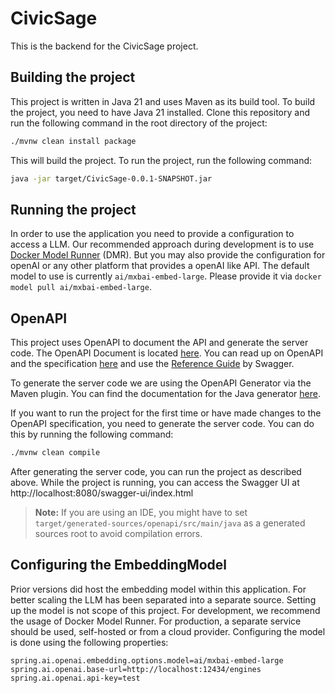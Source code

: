# CivicSage

This is the backend for the CivicSage project.

## Building the project

This project is written in Java 21 and uses Maven as its build tool.
To build the project, you need to have Java 21 installed.
Clone this repository and run the following command in the root directory of the project:

```bash
./mvnw clean install package
```

This will build the project.
To run the project, run the following command:

```bash
java -jar target/CivicSage-0.0.1-SNAPSHOT.jar
```

## Running the project

In order to use the application you need to provide a configuration to access a LLM. Our recommended approach during
development is to use [Docker Model Runner](https://docs.docker.com/ai/model-runner/) (DMR). But you may also provide
the configuration for openAI or any other platform that provides a openAI like API. The default model to use is
currently `ai/mxbai-embed-large`. Please provide it via `docker model pull ai/mxbai-embed-large`.

## OpenAPI

This project uses OpenAPI to document the API and generate the server code.
The OpenAPI Document is located [here](https://github.com/uol-esis/CivicSage-OpenAPI).
You can read up on OpenAPI and the specification [here](https://spec.openapis.org/oas/v3.0.3) and use the
[Reference Guide](https://swagger.io/docs/specification/v3_0/about/) by Swagger.

To generate the server code we are using the OpenAPI Generator via the Maven plugin.
You can find the documentation for the Java generator [here](https://openapi-generator.tech/docs/generators/java/).

If you want to run the project for the first time or have made changes to the OpenAPI specification, you need to
generate the server code. You can do this by running the following command:

```bash
./mvnw clean compile
```

After generating the server code, you can run the project as described above.
While the project is running, you can access the Swagger UI at http://localhost:8080/swagger-ui/index.html

> **Note:** If you are using an IDE, you might have to set `target/generated-sources/openapi/src/main/java` as a
> generated sources root to avoid compilation errors.

## Configuring the EmbeddingModel

Prior versions did host the embedding model within this application. For better scaling the LLM has been separated into
a separate source. Setting up the model is not scope of this project. For development, we recommend the usage of Docker
Model Runner. For production, a separate service should be used, self-hosted or from a cloud provider. Configuring the
model is done using the following properties:

```properties
spring.ai.openai.embedding.options.model=ai/mxbai-embed-large
spring.ai.openai.base-url=http://localhost:12434/engines
spring.ai.openai.api-key=test
```